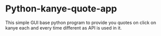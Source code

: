 # Python-kanye-quote-app
This simple GUI base python program to provide you quotes on click on kanye each and every time different as API is used in it. 
